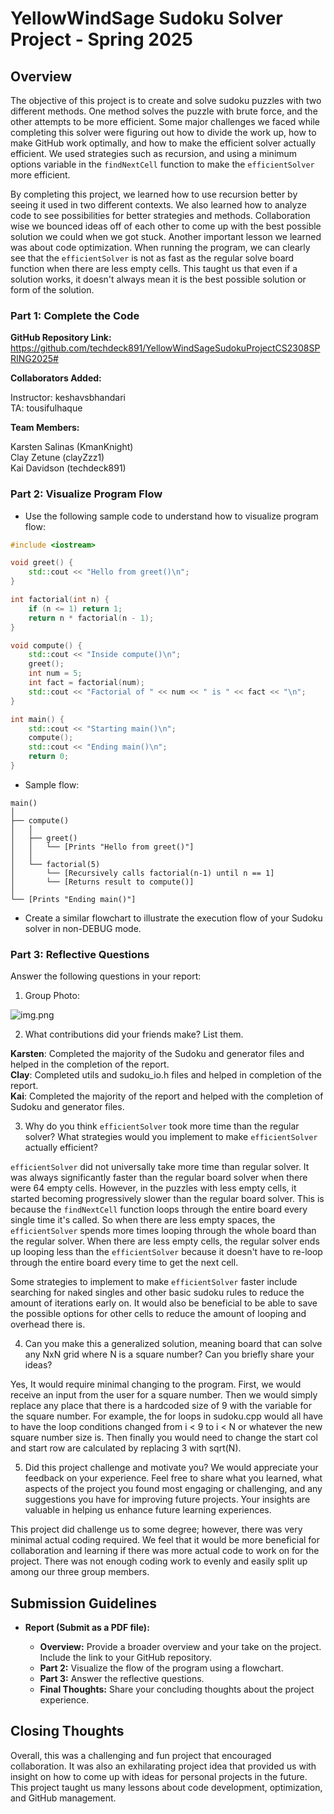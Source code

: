 # YellowWindSage Sudoku Solver Project - Spring 2025

## Overview

The objective of this project is to create and solve sudoku puzzles with two different methods. 
One method solves the puzzle with brute force, and the other attempts to be more efficient.
Some major challenges we faced while completing this solver were figuring out how to divide the work up, 
how to make GitHub work optimally, and how to make the efficient solver actually efficient.
We used strategies such as recursion, and using a minimum options variable in the `findNextCell` function to make the `efficientSolver` more efficient.

By completing this project, we learned how to use recursion better by seeing it used in two different contexts.
We also learned how to analyze code to see possibilities for better strategies and methods. 
Collaboration wise we bounced ideas off of each other to come up with the best possible solution we could when we got stuck.
Another important lesson we learned was about code optimization. When running the program, we can clearly see that the `efficientSolver` is not as fast as the regular solve board function when there are less empty cells.
This taught us that even if a solution works, it doesn't always mean it is the best possible solution or form of the solution.

### Part 1: Complete the Code

**GitHub Repository Link:** https://github.com/techdeck891/YellowWindSageSudokuProjectCS2308SPRING2025#

**Collaborators Added:**

Instructor: keshavsbhandari  
TA: tousifulhaque

**Team Members:**

Karsten Salinas (KmanKnight)  
Clay Zetune (clayZzz1)  
Kai Davidson (techdeck891)

### Part 2: Visualize Program Flow

- Use the following sample code to understand how to visualize program flow:

```cpp
#include <iostream>

void greet() {
    std::cout << "Hello from greet()\n";
}

int factorial(int n) {
    if (n <= 1) return 1;
    return n * factorial(n - 1);
}

void compute() {
    std::cout << "Inside compute()\n";
    greet();
    int num = 5;
    int fact = factorial(num);
    std::cout << "Factorial of " << num << " is " << fact << "\n";
}

int main() {
    std::cout << "Starting main()\n";
    compute();
    std::cout << "Ending main()\n";
    return 0;
}
```

- Sample flow:

```text
main()
│
├── compute()
│   │
│   ├── greet()
│   │   └── [Prints "Hello from greet()"]
│   │
│   └── factorial(5)
│       └── [Recursively calls factorial(n-1) until n == 1]
│       └── [Returns result to compute()]
│
└── [Prints "Ending main()"]
```

- Create a similar flowchart to illustrate the execution flow of your Sudoku solver in non-DEBUG mode.

### Part 3: Reflective Questions

Answer the following questions in your report:

1. Group Photo:

![img.png](img.png)

2. What contributions did your friends make? List them.

**Karsten**: Completed the majority of the Sudoku and generator files and helped in the completion of the report.   
**Clay**: Completed utils and sudoku_io.h files and helped in completion of the report.   
**Kai**: Completed the majority of the report and helped with the completion of Sudoku and generator files.

3. Why do you think `efficientSolver` took more time than the regular solver? What strategies would you implement to make `efficientSolver` actually efficient?

`efficientSolver` did not universally take more time than regular solver. It was always significantly faster than the regular board solver when there were 64 empty cells. 
However, in the puzzles with less empty cells, it started becoming progressively slower than the regular board solver. This is because the `findNextCell`
function loops through the entire board every single time it's called. So when there are less empty spaces, the `efficientSolver` spends more times looping through the whole board
than the regular solver. When there are less empty cells, the regular solver ends up looping less than the `efficientSolver` because it doesn't have to re-loop through the entire board every time to get the next cell.

Some strategies to implement to make `efficientSolver` faster include searching for naked singles and other basic sudoku rules to reduce the amount of iterations early on. 
It would also be beneficial to be able to save the possible options for other cells to reduce the amount of looping and overhead there is.

4. Can you make this a generalized solution, meaning board that can solve any NxN grid where N is a square number? Can you briefly share your ideas?

Yes, It would require minimal changing to the program. 
First, we would receive an input from the user for a square number. Then we would simply replace any place that there is a hardcoded size of 9 with the variable for the square number. 
For example, the for loops in sudoku.cpp would all have to have the loop conditions changed from i < 9 to i < N or whatever the new square number size is.
Then finally you would need to change the start col and start row are calculated by replacing 3 with sqrt(N).

5. Did this project challenge and motivate you? We would appreciate your feedback on your experience. Feel free to share what you learned, what aspects of the project you found most engaging or challenging, and any suggestions you have for improving future projects. Your insights are valuable in helping us enhance future learning experiences.

This project did challenge us to some degree; however, there was very minimal actual coding required. We feel that it would be more beneficial for collaboration and learning if there was more actual code to work on for the project.
There was not enough coding work to evenly and easily split up among our three group members.


## Submission Guidelines

- **Report (Submit as a PDF file):**

    - **Overview:** Provide a broader overview and your take on the project. Include the link to your GitHub repository.
    - **Part 2:** Visualize the flow of the program using a flowchart.
    - **Part 3:** Answer the reflective questions.
    - **Final Thoughts:** Share your concluding thoughts about the project experience.

## Closing Thoughts

Overall, this was a challenging and fun project that encouraged collaboration. 
It was also an exhilarating project idea that provided us with insight on how to come up with ideas for personal projects in the future.
This project taught us many lessons about code development, optimization, and GitHub management.